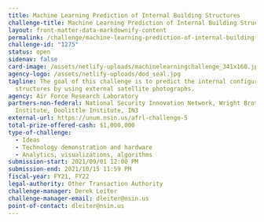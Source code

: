 ```yaml
---
title: Machine Learning Prediction of Internal Building Structures
challenge-title: Machine Learning Prediction of Internal Building Structures
layout: front-matter-data-markdownify-content
permalink: /challenge/machine-learning-prediction-of-internal-building-structures/
challenge-id: "1275"
status: open
sidenav: false
card-image: /assets/netlify-uploads/machinelearningchallenge_341x160.jpg
agency-logo: /assets/netlify-uploads/dod_seal.jpg
tagline: The goal of this challenge is to predict the internal configuration of
  structures by using external satellite photographs.
agency: Air Force Research Laboratory
partners-non-federal: National Security Innovation Network, Wright Brothers
  Institute, Doolittle Institute, IN3
external-url: https://unum.nsin.us/afrl-challenge-5
total-prize-offered-cash: $1,000,000
type-of-challenge:
  - Ideas
  - Technology demonstration and hardware
  - Analytics, visualizations, algorithms
submission-start: 2021/09/01 12:00 PM
submission-end: 2021/10/15 11:59 PM
fiscal-year: FY21, FY22
legal-authority: Other Transaction Authority
challenge-manager: Derek Leiter
challenge-manager-email: dleiter@nsin.us
point-of-contact: dleiter@nsin.us
---
```

